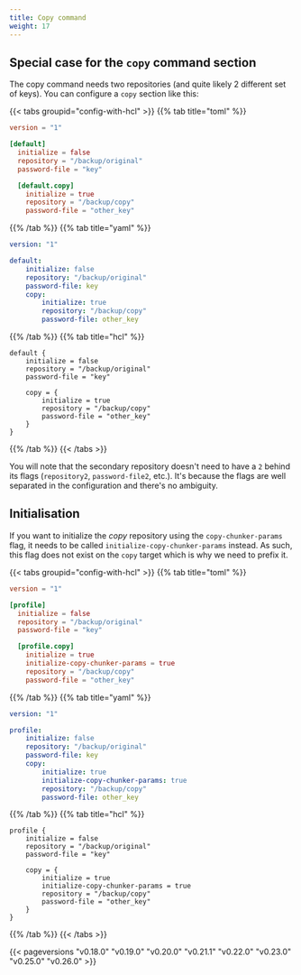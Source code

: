 ```yaml
---
title: Copy command
weight: 17
---
```




## Special case for the `copy` command section

The copy command needs two repositories (and quite likely 2 different set of keys). You can configure a `copy` section like this:


{{< tabs groupid="config-with-hcl" >}}
{{% tab title="toml" %}}

```toml
version = "1"

[default]
  initialize = false
  repository = "/backup/original"
  password-file = "key"

  [default.copy]
    initialize = true
    repository = "/backup/copy"
    password-file = "other_key"
```

{{% /tab %}}
{{% tab title="yaml" %}}

```yaml
version: "1"

default:
    initialize: false
    repository: "/backup/original"
    password-file: key
    copy:
        initialize: true
        repository: "/backup/copy"
        password-file: other_key
```

{{% /tab %}}
{{% tab title="hcl" %}}


```hcl
default {
    initialize = false
    repository = "/backup/original"
    password-file = "key"

    copy = {
        initialize = true
        repository = "/backup/copy"
        password-file = "other_key"
    }
}
```

{{% /tab %}}
{{< /tabs >}}

You will note that the secondary repository doesn't need to have a `2` behind its flags (`repository2`, `password-file2`, etc.). It's because the flags are well separated in the configuration and there's no ambiguity.

## Initialisation

If you want to initialize the *copy* repository using the `copy-chunker-params` flag, it needs to be called `initialize-copy-chunker-params` instead. As such, this flag does not exist on the `copy` target which is why we need to prefix it.


{{< tabs groupid="config-with-hcl" >}}
{{% tab title="toml" %}}

```toml
version = "1"

[profile]
  initialize = false
  repository = "/backup/original"
  password-file = "key"

  [profile.copy]
    initialize = true
    initialize-copy-chunker-params = true
    repository = "/backup/copy"
    password-file = "other_key"
```

{{% /tab %}}
{{% tab title="yaml" %}}

```yaml
version: "1"

profile:
    initialize: false
    repository: "/backup/original"
    password-file: key
    copy:
        initialize: true
        initialize-copy-chunker-params: true
        repository: "/backup/copy"
        password-file: other_key
```

{{% /tab %}}
{{% tab title="hcl" %}}


```hcl
profile {
    initialize = false
    repository = "/backup/original"
    password-file = "key"

    copy = {
        initialize = true
        initialize-copy-chunker-params = true
        repository = "/backup/copy"
        password-file = "other_key"
    }
}
```

{{% /tab %}}
{{< /tabs >}}

{{< pageversions "v0.18.0" "v0.19.0" "v0.20.0" "v0.21.1" "v0.22.0" "v0.23.0" "v0.25.0" "v0.26.0" >}}
